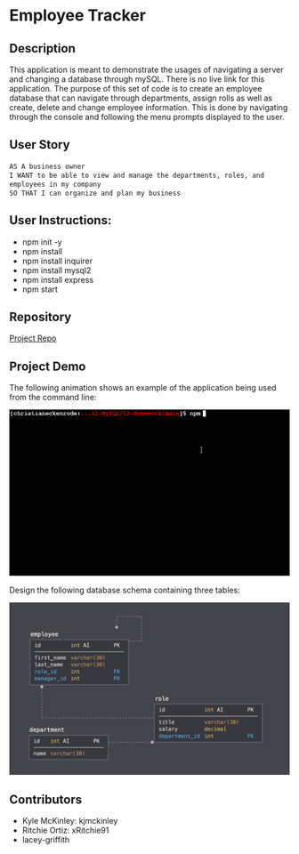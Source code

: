 # Employee Tracker

## Description

This application is meant to demonstrate the usages of navigating a server and changing a database through mySQL. There is no live link for this application. The purpose of this set of code is to create an employee database that can navigate through departments, assign rolls as well as create, delete and change employee information. This is done by navigating through the console and following the menu prompts displayed to the user.

## User Story

```
AS A business owner
I WANT to be able to view and manage the departments, roles, and employees in my company
SO THAT I can organize and plan my business
```

## User Instructions:
- npm init -y
- npm install
- npm install inquirer
- npm install mysql2
- npm install express
- npm start

## Repository
[Project Repo](https://github.com/kjmckinley/employee-tracker.git)

## Project Demo

The following animation shows an example of the application being used from the command line:

![Command Line demo](./assets/12-sql-homework-demo-01.gif)

Design the following database schema containing three tables:

![Database Demo](./assets/12-sql-homework-demo-02.png)

## Contributors
- Kyle McKinley: kjmckinley
- Ritchie Ortiz: xRitchie91
- lacey-griffith

